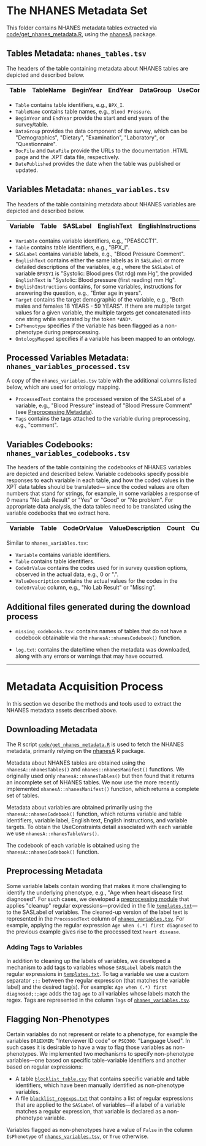 # The NHANES Metadata Set
This folder contains NHANES metadata tables extracted via [code/get_nhanes_metadata.R](https://github.com/ccb-hms/NHANES-metadata/blob/master/code/get_nhanes_metadata.R), using the [nhanesA](https://github.com/cjendres1/nhanes) package.

## Tables Metadata: `nhanes_tables.tsv`
The headers of the table containing metadata about NHANES tables are depicted and described below.

| Table | TableName | BeginYear | EndYear | DataGroup | UseConstraints | DocFile | DataFile | DatePublished |
|-------|-----------|-----------|---------|-----------|----------------|---------|----------|---------------|

- `Table` contains table identifiers, e.g., `BPX_I`.
- `TableName` contains table names, e.g., `Blood Pressure`.
- `BeginYear` and `EndYear` provide the start and end years of the survey/table.
- `DataGroup` provides the data component of the survey, which can be "Demographics", "Dietary", "Examination", "Laboratory", or "Questionnaire".
- `DocFile` and `DataFile` provide the URLs to the documentation .HTML page and the .XPT data file, respectively.
- `DatePublished` provides the date when the table was published or updated. 


## Variables Metadata: `nhanes_variables.tsv`
The headers of the table containing metadata about NHANES variables are depicted and described below. 

| Variable | Table | SASLabel | EnglishText | EnglishInstructions | Target | UseConstraints | IsPhenotype | OntologyMapped |
|----------|-------|----------|-------------|---------------------|--------|----------------|-------------|----------------|

- `Variable` contains variable identifiers, e.g., "PEASCCT1".
- `Table` contains table identifiers, e.g., "BPX_I".
- `SASLabel` contains variable labels, e.g., "Blood Pressure Comment".
- `EnglishText` contains either the same labels as in `SASLabel` or more detailed descriptions of the variables, e.g., where the `SASLabel` of variable `BPXSY1` is "Systolic: Blood pres (1st rdg) mm Hg", the provided `EnglishText` is "Systolic: Blood pressure (first reading) mm Hg".  
- `EnglishInstructions` contains, for some variables, instructions for answering the question, e.g., "Enter age in years".
- `Target` contains the target demographic of the variable, e.g., "Both males and females 18 YEARS - 59 YEARS". If there are multiple target values for a given variable, the multiple targets get concatenated into one string while separated by the token `*AND*`.
- `IsPhenotype` specifies if the variable has been flagged as a non-phenotype during preprocessing.
- `OntologyMapped` specifies if a variable has been mapped to an ontology. 

## Processed Variables Metadata: `nhanes_variables_processed.tsv`
A copy of the `nhanes_variables.tsv` table with the additional columns listed below, which are used for ontology mapping. 
- `ProcessedText` contains the processed version of the SASLabel of a variable, e.g., "Blood Pressure" instead of "Blood Pressure Comment" (see [Preprocessing Metadata](#preprocessing-metadata)).
- `Tags` contains the tags attached to the variable during preprocessing, e.g., "comment".

## Variables Codebooks: `nhanes_variables_codebooks.tsv` 
The headers of the table containing the codebooks of NHANES variables are depicted and described below. Variable codebooks specify possible responses to each variable in each table, and how the coded values in the XPT data tables should be translated— since the coded values are often numbers that stand for strings, for example, in some variables a response of 0 means "No Lab Result" or "Yes" or "Good" or "No problem". For appropriate data analysis, the data tables need to be translated using the variable codebooks that we extract here.

| Variable | Table | CodeOrValue | ValueDescription | Count | Cumulative | SkipToItem |
|----------|-------|-------------|------------------|-------|------------|------------|

Similar to `nhanes_variables.tsv`:
- `Variable` contains variable identifiers.
- `Table` contains table identifiers.
- `CodeOrValue` contains the codes used for in survey question options, observed in the actual data, e.g., 0 or ".".
- `ValueDescription` contains the actual values for the codes in the `CodeOrValue` column, e.g., "No Lab Result" or "Missing".


## Additional files generated during the download process 
- `missing_codebooks.tsv`: contains names of tables that do not have a codebook obtainable via the `nhanesA::nhanesCodebook()` function.

- `log.txt`: contains the date/time when the metadata was downloaded, along with any errors or warnings that may have occurred.

---

# Metadata Acquisition Process
In this section we describe the methods and tools used to extract the NHANES metadata assets described above. 

## Downloading Metadata
The R script [`code/get_nhanes_metadata.R`](https://github.com/ccb-hms/NHANES-metadata/blob/master/code/get_nhanes_metadata.R) is used to fetch the NHANES metadata, primarily relying on the [nhanesA](https://github.com/cjendres1/nhanes) R package.

Metadata about NHANES tables are obtained using the `nhanesA::nhanesTables()` and `nhanes::nhanesManifest()` functions. We originally used only `nhanesA::nhanesTables()` but then found that it returns an incomplete set of NHANES tables. We now use the more recently implemented `nhanesA::nhanesManifest()` function, which returns a complete set of tables.

Metadata about variables are obtained primarily using the `nhanesA::nhanesCodebook()` function, which returns variable and table identifiers, variable label, English text, English instructions, and variable targets. To obtain the UseConstraints detail associated with each variable we use `nhanesA::nhanesTableVars()`.

The codebook of each variable is obtained using the `nhanesA::nhanesCodebook()` function.

## Preprocessing Metadata
Some variable labels contain wording that makes it more challenging to identify the underlying phenotype, e.g., "Age when heart disease first diagnosed". For such cases, we developed a [preprocessing module](https://github.com/ccb-hms/NHANES-metadata/blob/master/code/preprocess_metadata.py) that applies "cleanup" regular expressions—provided in the file [`templates.txt`](https://github.com/ccb-hms/NHANES-metadata/blob/master/code/resources/templates.txt)—to the SASLabel of variables. The cleaned-up version of the label text is represented in the `ProcessedText` column of [`nhanes_variables.tsv`](#variables-metadata-nhanes_variablestsv). For example, applying the regular expression `Age when (.*) first diagnosed` to the previous example gives rise to the processed text `heart disease`.

### Adding Tags to Variables
In addition to cleaning up the labels of variables, we developed a mechanism to add tags to variables whose `SASLabel` labels match the regular expressions in [`templates.txt`](https://github.com/ccb-hms/NHANES-metadata/blob/master/code/resources/templates.txt). To tag a variable we use a custom separator `;:;` between the regular expression (that matches the variable label) and the desired tag(s). For example: `Age when (.*) first diagnosed;:;age` adds the tag `age` to all variables whose labels match the regex. Tags are represented in the column `Tags` of [`nhanes_variables.tsv`](#variables-metadata-nhanes_variablestsv).

## Flagging Non-Phenotypes
Certain variables do not represent or relate to a phenotype, for example the variables `DR1EXMER`: "Interviewer ID code" or `PSQ300`: "Language Used". In such cases it is desirable to have a way to flag those variables as non-phenotypes. We implemented two mechanisms to specify non-phenotype variables—one based on specific table-variable identifiers and another based on regular expressions:
- A table [`blocklist_table.csv`](https://github.com/ccb-hms/NHANES-metadata/blob/master/code/resources/blocklist_table.csv) that contains specific variable and table identifiers, which have been manually identified as non-phenotype variables.  
- A file [`blocklist_regexps.txt`](https://github.com/ccb-hms/NHANES-metadata/blob/master/code/resources/blocklist_regexps.txt) that contains a list of regular expressions that are applied to the `SASLabel` of variables—if a label of a variable matches a regular expression, that variable is declared as a non-phenotype variable.  

Variables flagged as non-phenotypes have a value of `False` in the column `IsPhenotype` of [`nhanes_variables.tsv`](#variables-metadata-nhanes_variablestsv), or `True` otherwise.